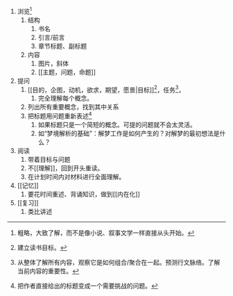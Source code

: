 1. 浏览[^1] 
	1. 结构
		1. 书名
		2. 引言/前言
		3. 章节标题、副标题
	2. 内容
		1. 图片，斜体
		2. [[主题，问题，命题]] 
2. 提问
	1. [[目的，企图，动机，欲求，期望，愿景|目标]][^2]，任务[^3]，
		1. 完全理解每个概念。
	2. 列出所有重要概念，找到其中关系
	3. 把标题用问题重新表述[^4]
		1. 如果标题只是一个简短的概念。可提的问题就不会太灵活。
		2. 如“梦境解析的基础”：解梦工作是如何产生的？对解梦的最初想法是什么？
3. 阅读
	1. 带着目标与问题
	2. 不[[理解]]，回到开头重读。
	3. 在计划时间内对材料进行全面理解。
4. [[记忆]] 
	1. 要花时间重述、背诵知识，做到[[内在化]] 
5. [[复习]] 
	1. 类比讲述

[^1]: 粗略，大致了解，而不是像小说、叙事文学一样直接从头开始。
[^2]: 建立读书目标。
[^3]: 从整体了解所有内容，观察它是如何组合/聚合在一起。预测行文脉络。了解当前内容的重要性。
[^4]: 把作者直接给出的标题变成一个需要挑战的问题。